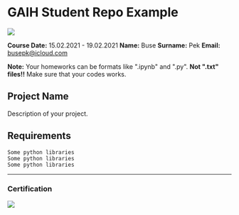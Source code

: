 # GAIH Student Repo Example
![](img/logo.png)

**Course Date:** 15.02.2021 - 19.02.2021 
**Name:** Buse 
**Surname:** Pek 
**Email:** busepk@icloud.com  

**Note:** Your homeworks can be formats like ".ipynb" and ".py". **Not ".txt" files!!** Make sure that your codes works.  

## Project Name
Description of your project.

## Requirements
```
Some python libraries
Some python libraries
Some python libraries
```
---

### Certification
![](img/certificate_ex.png)

